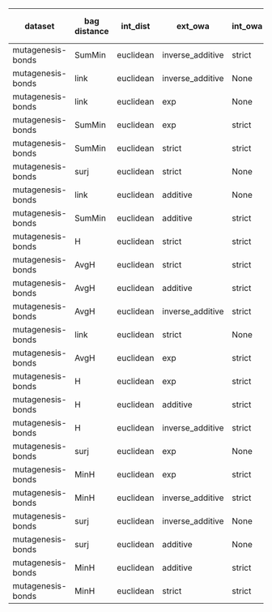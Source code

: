| dataset | bag distance | int_dist | ext_owa | int_owa | Accuracy | F1 | TP | TN | FP | FN | Sensitivity | False Negative Rate | False Positive Rate | Specificity | Precission | False omission rate | FDR | Negative predictive value |
|---------|--------------|----------|---------|---------|----------|----|----|----|----|----|-------------|---------------------|---------------------|-------------|------------|---------------------|-----|---------------------------|
| mutagenesis-bonds | SumMin | euclidean | inverse_additive | strict | 0.82 | 0.75 | 50 | 106 | 24 | 10 | 0.83 | 0.17 | 0.18 | 0.82 | 0.68 | 0.09 | 0.32 | 0.91 |
| mutagenesis-bonds | link | euclidean | inverse_additive | None | 0.82 | 0.75 | 51 | 105 | 25 | 9 | 0.85 | 0.15 | 0.19 | 0.81 | 0.67 | 0.08 | 0.33 | 0.92 |
| mutagenesis-bonds | link | euclidean | exp | None | 0.82 | 0.74 | 50 | 105 | 25 | 10 | 0.83 | 0.17 | 0.19 | 0.81 | 0.67 | 0.09 | 0.33 | 0.91 |
| mutagenesis-bonds | SumMin | euclidean | exp | strict | 0.81 | 0.73 | 48 | 106 | 24 | 12 | 0.8 | 0.2 | 0.18 | 0.82 | 0.67 | 0.1 | 0.33 | 0.9 |
| mutagenesis-bonds | SumMin | euclidean | strict | strict | 0.82 | 0.72 | 44 | 111 | 19 | 16 | 0.73 | 0.27 | 0.15 | 0.85 | 0.7 | 0.13 | 0.3 | 0.87 |
| mutagenesis-bonds | surj | euclidean | strict | None | 0.83 | 0.7 | 37 | 121 | 9 | 23 | 0.62 | 0.38 | 0.07 | 0.93 | 0.8 | 0.16 | 0.2 | 0.84 |
| mutagenesis-bonds | link | euclidean | additive | None | 0.75 | 0.69 | 52 | 91 | 39 | 8 | 0.87 | 0.13 | 0.3 | 0.7 | 0.57 | 0.08 | 0.43 | 0.92 |
| mutagenesis-bonds | SumMin | euclidean | additive | strict | 0.75 | 0.68 | 50 | 93 | 37 | 10 | 0.83 | 0.17 | 0.28 | 0.72 | 0.57 | 0.1 | 0.43 | 0.9 |
| mutagenesis-bonds | H | euclidean | strict | strict | 0.78 | 0.67 | 42 | 107 | 23 | 18 | 0.7 | 0.3 | 0.18 | 0.82 | 0.65 | 0.14 | 0.35 | 0.86 |
| mutagenesis-bonds | AvgH | euclidean | strict | strict | 0.81 | 0.67 | 37 | 116 | 14 | 23 | 0.62 | 0.38 | 0.11 | 0.89 | 0.73 | 0.17 | 0.27 | 0.83 |
| mutagenesis-bonds | AvgH | euclidean | additive | strict | 0.77 | 0.66 | 41 | 106 | 24 | 19 | 0.68 | 0.32 | 0.18 | 0.82 | 0.63 | 0.15 | 0.37 | 0.85 |
| mutagenesis-bonds | AvgH | euclidean | inverse_additive | strict | 0.78 | 0.66 | 41 | 107 | 23 | 19 | 0.68 | 0.32 | 0.18 | 0.82 | 0.64 | 0.15 | 0.36 | 0.85 |
| mutagenesis-bonds | link | euclidean | strict | None | 0.78 | 0.65 | 38 | 111 | 19 | 22 | 0.63 | 0.37 | 0.15 | 0.85 | 0.67 | 0.17 | 0.33 | 0.83 |
| mutagenesis-bonds | AvgH | euclidean | exp | strict | 0.77 | 0.64 | 38 | 109 | 21 | 22 | 0.63 | 0.37 | 0.16 | 0.84 | 0.64 | 0.17 | 0.36 | 0.83 |
| mutagenesis-bonds | H | euclidean | exp | strict | 0.74 | 0.63 | 42 | 98 | 32 | 18 | 0.7 | 0.3 | 0.25 | 0.75 | 0.57 | 0.16 | 0.43 | 0.84 |
| mutagenesis-bonds | H | euclidean | additive | strict | 0.68 | 0.61 | 47 | 83 | 47 | 13 | 0.78 | 0.22 | 0.36 | 0.64 | 0.5 | 0.14 | 0.5 | 0.86 |
| mutagenesis-bonds | H | euclidean | inverse_additive | strict | 0.71 | 0.6 | 42 | 93 | 37 | 18 | 0.7 | 0.3 | 0.28 | 0.72 | 0.53 | 0.16 | 0.47 | 0.84 |
| mutagenesis-bonds | surj | euclidean | exp | None | 0.77 | 0.6 | 33 | 113 | 17 | 27 | 0.55 | 0.45 | 0.13 | 0.87 | 0.66 | 0.19 | 0.34 | 0.81 |
| mutagenesis-bonds | MinH | euclidean | exp | strict | 0.74 | 0.58 | 34 | 107 | 23 | 26 | 0.57 | 0.43 | 0.18 | 0.82 | 0.6 | 0.2 | 0.4 | 0.8 |
| mutagenesis-bonds | MinH | euclidean | inverse_additive | strict | 0.74 | 0.55 | 30 | 110 | 20 | 30 | 0.5 | 0.5 | 0.15 | 0.85 | 0.6 | 0.21 | 0.4 | 0.79 |
| mutagenesis-bonds | surj | euclidean | inverse_additive | None | 0.71 | 0.53 | 32 | 102 | 28 | 28 | 0.53 | 0.47 | 0.22 | 0.78 | 0.53 | 0.22 | 0.47 | 0.78 |
| mutagenesis-bonds | surj | euclidean | additive | None | 0.66 | 0.52 | 34 | 92 | 38 | 26 | 0.57 | 0.43 | 0.29 | 0.71 | 0.47 | 0.22 | 0.53 | 0.78 |
| mutagenesis-bonds | MinH | euclidean | additive | strict | 0.67 | 0.5 | 31 | 97 | 33 | 29 | 0.52 | 0.48 | 0.25 | 0.75 | 0.48 | 0.23 | 0.52 | 0.77 |
| mutagenesis-bonds | MinH | euclidean | strict | strict | 0.73 | 0.41 | 18 | 121 | 9 | 42 | 0.3 | 0.7 | 0.07 | 0.93 | 0.67 | 0.26 | 0.33 | 0.74 |
